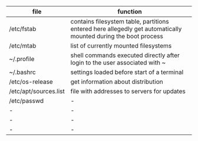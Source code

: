| file              			| function |
|-                  			|-|
| /etc/fstab        			| contains filesystem table, partitions entered here allegedly get automatically mounted during the boot process |
| /etc/mtab         			| list of currently mounted filesystems |
| ~/.profile        			| shell commands executed directly after login to the user associated with ~ |
| ~/.bashrc         			| settings loaded before start of a terminal |
| /etc/os-release 				| get information about distribution|
| /etc/apt/sources.list 	| file with addresses to servers for updates|
| /etc/passwd       			|-|
|-                  			|-|
|-                  			|-|
|-                  			|-|

